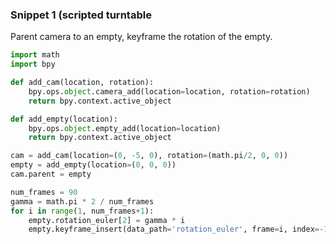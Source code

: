 ### Snippet 1 (scripted turntable

Parent camera to an empty, keyframe the rotation of the empty.

```python
import math
import bpy

def add_cam(location, rotation):
    bpy.ops.object.camera_add(location=location, rotation=rotation)
    return bpy.context.active_object

def add_empty(location):
    bpy.ops.object.empty_add(location=location)
    return bpy.context.active_object    

cam = add_cam(location=(0, -5, 0), rotation=(math.pi/2, 0, 0))
empty = add_empty(location=(0, 0, 0))
cam.parent = empty

num_frames = 90
gamma = math.pi * 2 / num_frames
for i in range(1, num_frames+1):
    empty.rotation_euler[2] = gamma * i
    empty.keyframe_insert(data_path='rotation_euler', frame=i, index=-1) 
```